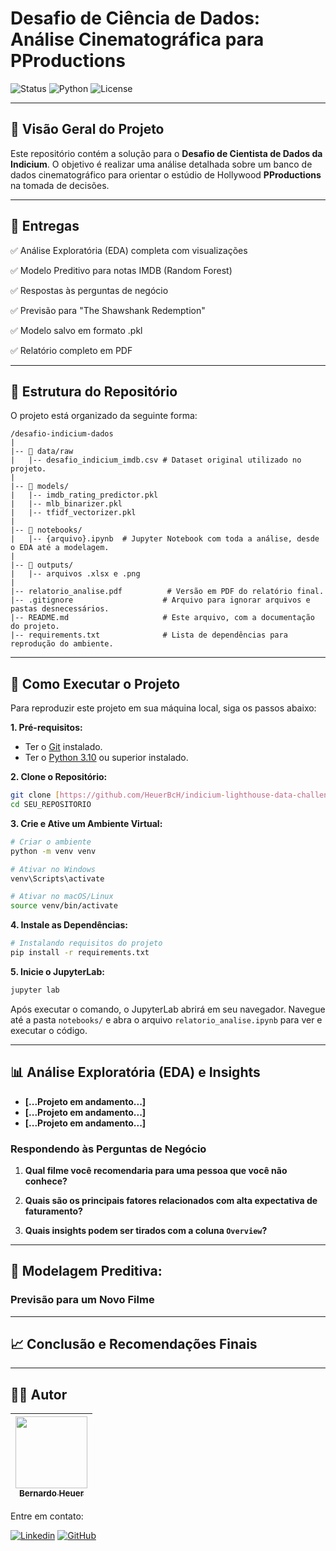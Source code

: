 # Desafio de Ciência de Dados: Análise Cinematográfica para PProductions

![Status](https://img.shields.io/badge/status-conclu%C3%ADdo-green)
![Python](https://img.shields.io/badge/python-3.10%2B-blue)
![License](https://img.shields.io/badge/license-MIT-lightgrey)

---

## 📝 Visão Geral do Projeto

Este repositório contém a solução para o **Desafio de Cientista de Dados da Indicium**. O objetivo é realizar uma análise detalhada sobre um banco de dados cinematográfico para orientar o estúdio de Hollywood **PProductions** na tomada de decisões.


---

## 🎯 Entregas

✅ Análise Exploratória (EDA) completa com visualizações

✅ Modelo Preditivo para notas IMDB (Random Forest)

✅ Respostas às perguntas de negócio

✅ Previsão para "The Shawshank Redemption"

✅ Modelo salvo em formato .pkl

✅ Relatório completo em PDF

---

## 📁 Estrutura do Repositório

O projeto está organizado da seguinte forma:

```
/desafio-indicium-dados
|
|-- 📂 data/raw
|   |-- desafio_indicium_imdb.csv # Dataset original utilizado no projeto.
|
|-- 📂 models/
|   |-- imdb_rating_predictor.pkl
|   |-- mlb_binarizer.pkl
|   |-- tfidf_vectorizer.pkl
|
|-- 📂 notebooks/
|   |-- {arquivo}.ipynb  # Jupyter Notebook com toda a análise, desde o EDA até a modelagem.
|
|-- 📂 outputs/
|   |-- arquivos .xlsx e .png
|
|-- relatorio_analise.pdf          # Versão em PDF do relatório final.
|-- .gitignore                    # Arquivo para ignorar arquivos e pastas desnecessários.
|-- README.md                     # Este arquivo, com a documentação do projeto.
|-- requirements.txt              # Lista de dependências para reprodução do ambiente.
```

---

## 🚀 Como Executar o Projeto

Para reproduzir este projeto em sua máquina local, siga os passos abaixo:

**1. Pré-requisitos:**
- Ter o [Git](https://git-scm.com/) instalado.
- Ter o [Python 3.10](https://www.python.org/downloads/) ou superior instalado.

**2. Clone o Repositório:**
```bash
git clone [https://github.com/HeuerBcH/indicium-lighthouse-data-challenge.git](https://github.com/HeuerBcH/indicium-lighthouse-data-challenge.git)
cd SEU_REPOSITORIO
```

**3. Crie e Ative um Ambiente Virtual:**
```bash
# Criar o ambiente
python -m venv venv

# Ativar no Windows
venv\Scripts\activate

# Ativar no macOS/Linux
source venv/bin/activate
```

**4. Instale as Dependências:**
```bash
# Instalando requisitos do projeto
pip install -r requirements.txt
```

**5. Inicie o JupyterLab:**
```bash
jupyter lab
```
Após executar o comando, o JupyterLab abrirá em seu navegador. Navegue até a pasta `notebooks/` e abra o arquivo `relatorio_analise.ipynb` para ver e executar o código.

---

## 📊 Análise Exploratória (EDA) e Insights


* **[...Projeto em andamento...]**
* **[...Projeto em andamento...]**
* **[...Projeto em andamento...]**

### Respondendo às Perguntas de Negócio

1.  **Qual filme você recomendaria para uma pessoa que você não conhece?**


2.  **Quais são os principais fatores relacionados com alta expectativa de faturamento?**
 

3.  **Quais insights podem ser tirados com a coluna `Overview`?**


---

## 🤖 Modelagem Preditiva: 



### Previsão para um Novo Filme


---

## 📈 Conclusão e Recomendações Finais


---

## 👨‍💻 Autor

| [<img src="https://avatars.githubusercontent.com/u/SEU_ID_NUMERICO?v=4" width=115><br><sub>Bernardo Heuer</sub>](https://github.com/HeuerBcH) |
| :---: |

Entre em contato:

[![Linkedin](https://img.shields.io/badge/LinkedIn-0077B5?style=for-the-badge&logo=linkedin&logoColor=white)](https://www.linkedin.com/in/bernardo-heuer-45571334b/)
[![GitHub](https://img.shields.io/badge/GitHub-181717?style=for-the-badge&logo=github&logoColor=white)](https://github.com/HeuerBcH)